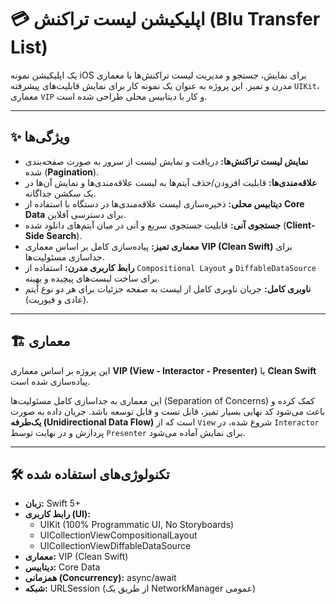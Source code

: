 # 💳 اپلیکیشن لیست تراکنش (Blu Transfer List)

یک اپلیکیشن نمونه iOS برای نمایش، جستجو و مدیریت لیست تراکنش‌ها با معماری مدرن و تمیز. این پروژه به عنوان یک نمونه کار برای نمایش قابلیت‌های پیشرفته `UIKit`، معماری `VIP` و کار با دیتابیس محلی طراحی شده است.

---

## ✨ ویژگی‌ها

- **نمایش لیست تراکنش‌ها:** دریافت و نمایش لیست از سرور به صورت صفحه‌بندی شده (**Pagination**).
- **علاقه‌مندی‌ها:** قابلیت افزودن/حذف آیتم‌ها به لیست علاقه‌مندی‌ها و نمایش آن‌ها در یک سکشن جداگانه.
- **دیتابیس محلی:** ذخیره‌سازی لیست علاقه‌مندی‌ها در دستگاه با استفاده از **Core Data** برای دسترسی آفلاین.
- **جستجوی آنی:** قابلیت جستجوی سریع و آنی در میان آیتم‌های دانلود شده (**Client-Side Search**).
- **معماری تمیز:** پیاده‌سازی کامل بر اساس معماری **VIP (Clean Swift)** برای جداسازی مسئولیت‌ها.
- **رابط کاربری مدرن:** استفاده از `Compositional Layout` و `DiffableDataSource` برای ساخت لیست‌های پیچیده و بهینه.
- **ناوبری کامل:** جریان ناوبری کامل از لیست به صفحه جزئیات برای هر دو نوع آیتم (عادی و فیوریت).

---

## 🏗️ معماری

این پروژه بر اساس معماری **VIP (View - Interactor - Presenter)** یا **Clean Swift** پیاده‌سازی شده است.

این معماری به جداسازی کامل مسئولیت‌ها (Separation of Concerns) کمک کرده و باعث می‌شود کد نهایی بسیار تمیز، قابل تست و قابل توسعه باشد. جریان داده به صورت **یک‌طرفه (Unidirectional Data Flow)** است که از `View` شروع شده، در `Interactor` پردازش و در نهایت توسط `Presenter` برای نمایش آماده می‌شود.

---

## 🛠️ تکنولوژی‌های استفاده شده

- **زبان:** Swift 5+
- **رابط کاربری (UI):**
  - UIKit (100% Programmatic UI, No Storyboards)
  - UICollectionViewCompositionalLayout
  - UICollectionViewDiffableDataSource
- **معماری:** VIP (Clean Swift)
- **دیتابیس:** Core Data
- **همزمانی (Concurrency):** async/await
- **شبکه:** URLSession (از طریق یک NetworkManager عمومی)
